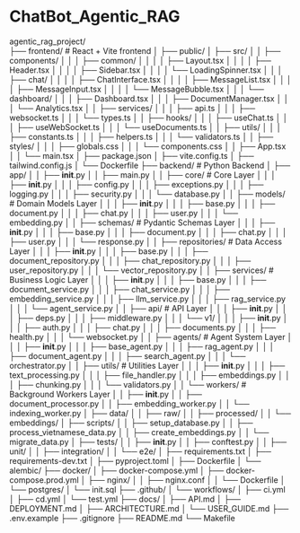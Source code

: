 # ChatBot_Agentic_RAG

agentic_rag_project/ <br>
├── frontend/                     # React + Vite frontend
│   ├── public/
│   ├── src/
│   │   ├── components/
│   │   │   ├── common/
│   │   │   │   ├── Layout.tsx
│   │   │   │   ├── Header.tsx
│   │   │   │   ├── Sidebar.tsx
│   │   │   │   └── LoadingSpinner.tsx
│   │   │   ├── chat/
│   │   │   │   ├── ChatInterface.tsx
│   │   │   │   ├── MessageList.tsx
│   │   │   │   ├── MessageInput.tsx
│   │   │   │   └── MessageBubble.tsx
│   │   │   └── dashboard/
│   │   │       ├── Dashboard.tsx
│   │   │       ├── DocumentManager.tsx
│   │   │       └── Analytics.tsx
│   │   ├── services/
│   │   │   ├── api.ts
│   │   │   ├── websocket.ts
│   │   │   └── types.ts
│   │   ├── hooks/
│   │   │   ├── useChat.ts
│   │   │   ├── useWebSocket.ts
│   │   │   └── useDocuments.ts
│   │   ├── utils/
│   │   │   ├── constants.ts
│   │   │   ├── helpers.ts
│   │   │   └── validators.ts
│   │   ├── styles/
│   │   │   ├── globals.css
│   │   │   └── components.css
│   │   ├── App.tsx
│   │   └── main.tsx
│   ├── package.json
│   ├── vite.config.ts
│   ├── tailwind.config.js
│   └── Dockerfile
├── backend/                      # Python Backend
│   ├── app/
│   │   ├── __init__.py
│   │   ├── main.py
│   │   ├── core/                 # Core Layer
│   │   │   ├── __init__.py
│   │   │   ├── config.py
│   │   │   ├── exceptions.py
│   │   │   ├── logging.py
│   │   │   ├── security.py
│   │   │   └── database.py
│   │   ├── models/               # Domain Models Layer
│   │   │   ├── __init__.py
│   │   │   ├── base.py
│   │   │   ├── document.py
│   │   │   ├── chat.py
│   │   │   ├── user.py
│   │   │   └── embedding.py
│   │   ├── schemas/              # Pydantic Schemas Layer
│   │   │   ├── __init__.py
│   │   │   ├── base.py
│   │   │   ├── document.py
│   │   │   ├── chat.py
│   │   │   ├── user.py
│   │   │   └── response.py
│   │   ├── repositories/         # Data Access Layer
│   │   │   ├── __init__.py
│   │   │   ├── base.py
│   │   │   ├── document_repository.py
│   │   │   ├── chat_repository.py
│   │   │   ├── user_repository.py
│   │   │   └── vector_repository.py
│   │   ├── services/             # Business Logic Layer
│   │   │   ├── __init__.py
│   │   │   ├── base.py
│   │   │   ├── document_service.py
│   │   │   ├── chat_service.py
│   │   │   ├── embedding_service.py
│   │   │   ├── llm_service.py
│   │   │   ├── rag_service.py
│   │   │   └── agent_service.py
│   │   ├── api/                  # API Layer
│   │   │   ├── __init__.py
│   │   │   ├── deps.py
│   │   │   ├── middleware.py
│   │   │   └── v1/
│   │   │       ├── __init__.py
│   │   │       ├── auth.py
│   │   │       ├── chat.py
│   │   │       ├── documents.py
│   │   │       ├── health.py
│   │   │       └── websocket.py
│   │   ├── agents/               # Agent System Layer
│   │   │   ├── __init__.py
│   │   │   ├── base_agent.py
│   │   │   ├── rag_agent.py
│   │   │   ├── document_agent.py
│   │   │   ├── search_agent.py
│   │   │   └── orchestrator.py
│   │   ├── utils/                # Utilities Layer
│   │   │   ├── __init__.py
│   │   │   ├── text_processing.py
│   │   │   ├── file_handler.py
│   │   │   ├── embeddings.py
│   │   │   ├── chunking.py
│   │   │   └── validators.py
│   │   └── workers/              # Background Workers Layer
│   │       ├── __init__.py
│   │       ├── document_processor.py
│   │       ├── embedding_worker.py
│   │       └── indexing_worker.py
│   ├── data/
│   │   ├── raw/
│   │   ├── processed/
│   │   └── embeddings/
│   ├── scripts/
│   │   ├── setup_database.py
│   │   ├── process_vietnamese_data.py
│   │   ├── create_embeddings.py
│   │   └── migrate_data.py
│   ├── tests/
│   │   ├── __init__.py
│   │   ├── conftest.py
│   │   ├── unit/
│   │   ├── integration/
│   │   └── e2e/
│   ├── requirements.txt
│   ├── requirements-dev.txt
│   ├── pyproject.toml
│   ├── Dockerfile
│   └── alembic/
├── docker/
│   ├── docker-compose.yml
│   ├── docker-compose.prod.yml
│   ├── nginx/
│   │   ├── nginx.conf
│   │   └── Dockerfile
│   └── postgres/
│       └── init.sql
├── .github/
│   └── workflows/
│       ├── ci.yml
│       ├── cd.yml
│       └── test.yml
├── docs/
│   ├── API.md
│   ├── DEPLOYMENT.md
│   ├── ARCHITECTURE.md
│   └── USER_GUIDE.md
├── .env.example
├── .gitignore
├── README.md
└── Makefile

